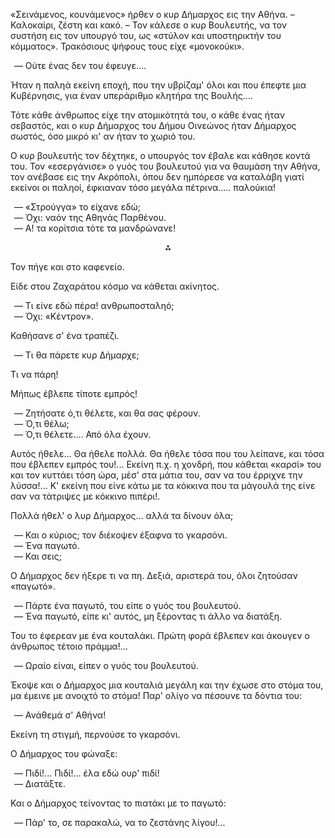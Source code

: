 «Σεινάμενος, κουνάμενος» ήρθεν ο κυρ Δήμαρχος εις την Αθήνα. &ndash; Καλοκαίρι, ζέστη και κακό. &ndash; Τον κάλεσε ο κυρ
Βουλευτής, να τον συστήση εις τον υπουργό του, ως «στύλον και υποστηρικτήν του κόμματος». Τρακόσιους ψήφους τους είχε
«μονοκούκι».

<ol style="list-style-type: '&mdash; '">
  <li>Ούτε ένας δεν του έφευγε....</li>
</ol>

Ήταν η παληά εκείνη εποχή, που την υβρίζαμ' όλοι και που έπεφτε μια Κυβέρνησις, για έναν υπεράριθμο κλητήρα της
Βουλής....

Τότε κάθε άνθρωπος είχε την ατομικότητά του, ο κάθε ένας ήταν σεβαστός, και ο κυρ Δήμαρχος του Δήμου Οινεώνος ήταν
Δήμαρχος σωστός, όσο μικρό κι' αν ήταν το χωριό του.

Ο κυρ βουλευτής τον δέχτηκε, ο υπουργός τον έβαλε και κάθησε κοντά του. Τον «εσεργάνισε» ο γυός του βουλευτού για να
θαυμάση την Αθήνα, τον ανέβασε εις την Ακρόπολι, όπου δεν ημπόρεσε να καταλάβη γιατί εκείνοι οι παληοί, έφκιαναν τόσο
μεγάλα πέτρινα..... παλούκια!

<ol style="list-style-type: '&mdash; '">
  <li>«Στρούγγα» το είχανε εδώ;</li>
  <li>Όχι: ναόν της Αθηνάς Παρθένου.</li>
  <li>Α! τα κορίτσια τότε τα μανδρώνανε!</li>
</ol>

<div style="text-align: center; margin-bottom: 1em">⁂</div>

Τον πήγε και στο καφενείο.

Είδε στου Ζαχαράτου κόσμο να κάθεται ακίνητος.

<ol style="list-style-type: '&mdash; '">
  <li>Τι είνε εδώ πέρα! ανθρωποσταληό;</li>
  <li>Όχι: «Κέντρον».</li>
</ol>

Καθήσανε σ' ένα τραπέζι.

<ol style="list-style-type: '&mdash; '">
  <li>Τι θα πάρετε κυρ Δήμαρχε;</li>
</ol>

Τι να πάρη!

Μήπως έβλεπε τίποτε εμπρός!

<ol style="list-style-type: '&mdash; '">
  <li>Ζητήσατε ό,τι θέλετε, και θα σας φέρουν.</li>
  <li>Ό,τι θέλω;</li>
  <li>Ό,τι θέλετε.... Από όλα έχουν.</li>
</ol>

Αυτός ήθελε... Θα ήθελε πολλά. Θα ήθελε τόσα που του λείπανε, και τόσα που έβλεπεν εμπρός του!... Εκείνη π.χ. η χονδρή,
που κάθεται «καρσί» του και τον κυττάει τόση ώρα, μέσ' στα μάτια του, σαν να του έρριχνε την λύσσα!... Κ' εκείνη που
είνε κάτω με τα κόκκινα που τα μάγουλά της είνε σαν να τάτριψες με κόκκινο πιπέρι!.

Πολλά ήθελ' ο λυρ Δήμαρχος... αλλά τα δίνουν όλα;

<ol style="list-style-type: '&mdash; '">
  <li>Και ο κύριος; τον διέκοψεν έξαφνα το γκαρσόνι.</li>
  <li>Ένα παγωτό.</li>
  <li>Και σεις;</li>
</ol>

Ο Δήμαρχος δεν ήξερε τι να πη. Δεξιά, αριστερά του, όλοι ζητούσαν «παγωτό».

<ol style="list-style-type: '&mdash; '">
  <li>Πάρτε ένα παγωτό, του είπε ο γυός του βουλευτού.</li>
  <li>Ένα παγωτό, είπε κι' αυτός, μη ξέροντας τι άλλο να διατάξη.</li>
</ol>

Του το έφερεαν με ένα κουταλάκι. Πρώτη φορά έβλεπεν και άκουγεν ο άνθρωπος τέτοιο πράμμα!...

<ol style="list-style-type: '&mdash; '">
  <li>Ωραίο είναι, είπεν ο γυός του βουλευτού.</li>
</ol>

Έκοψε και ο Δήμαρχος μια κουταλιά μεγάλη και την έχωσε στο στόμα του, μα έμεινε με ανοιχτό το στόμα! Παρ' ολίγο να
πέσουνε τα δόντια του:

<ol style="list-style-type: '&mdash; '">
  <li>Ανάθεμά σ' Αθήνα!</li>
</ol>

Εκείνη τη στιγμή, περνούσε το γκαρσόνι.

Ο Δήμαρχος του φώναξε:

<ol style="list-style-type: '&mdash; '">
  <li>Πιδί!... Πιδί!... έλα εδώ ουρ' πιδί!</li>
  <li>Διατάξτε.</li>
</ol>

Και ο Δήμαρχος τείνοντας το πιατάκι με το παγωτό:

<ol style="list-style-type: '&mdash; '">
  <li>Πάρ' το, σε παρακαλώ, να το ζεστάνης λίγου!...</li>
</ol>
